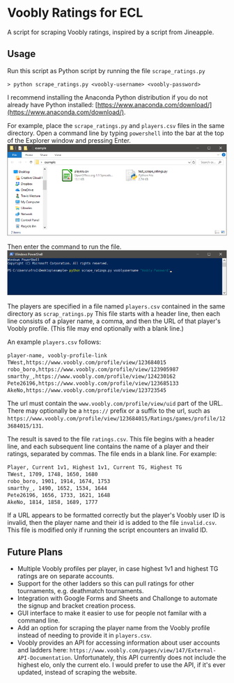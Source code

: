 # Voobly Ratings for ECL

A script for scraping Voobly ratings, inspired by a script from Jineapple.

## Usage

Run this script as Python script by running the file `scrape_ratings.py`
```
> python scrape_ratings.py <voobly-username> <voobly-password>
```
I recommend installing the Anaconda Python distribution if you do not already have Python installed: [https://www.anaconda.com/download/](https://www.anaconda.com/download/).

For example, place the `scrape_ratings.py` and `players.csv` files in the same directory.
Open a command line by typing `powershell` into the bar at the top of the Explorer window and pressing Enter.
![File Structure](images/file-structure.png "File Structure")

Then enter the command to run the file.
![Command Input](images/command-input.png "Command Input")

The players are specified in a file named `players.csv` contained in the same directory as `scrap_ratings.py`
This file starts with a header line, then each line consists of a player name, a comma, and then the URL of that player's Voobly profile.
(This file may end optionally with a blank line.)

An example `players.csv` follows:
```
player-name, voobly-profile-link
TWest,https://www.voobly.com/profile/view/123684015
robo_boro,https://www.voobly.com/profile/view/123905987
smarthy_,https://www.voobly.com/profile/view/124230162
Pete26196,https://www.voobly.com/profile/view/123685133
AkeNo,https://www.voobly.com/profile/view/123723545
```

The url must contain the `www.voobly.com/profile/view/uid` part of the URL.
There may optionally be a `https://` prefix or a suffix to the url, such as `https://www.voobly.com/profile/view/123684015/Ratings/games/profile/123684015/131`.

The result is saved to the file `ratings.csv`.
This file begins with a header line, and each subsequent line contains the name of a player and their ratings, separated by commas.
The file ends in a blank line.
For example:
```
Player, Current 1v1, Highest 1v1, Current TG, Highest TG
TWest, 1709, 1748, 1650, 1680
robo_boro, 1901, 1914, 1674, 1753
smarthy_, 1490, 1652, 1534, 1644
Pete26196, 1656, 1733, 1621, 1648
AkeNo, 1814, 1858, 1689, 1777

```

If a URL appears to be formatted correctly but the player's Voobly user ID is invalid, then the player name and their id is added to the file `invalid.csv`.
This file is modified only if running the script encounters an invalid ID.

## Future Plans
* Multiple Voobly profiles per player, in case highest 1v1 and highest TG ratings are on separate accounts.
* Support for the other ladders so this can pull ratings for other tournaments, e.g. deathmatch tournaments.
* Integration with Google Forms and Sheets and Challonge to automate the signup and bracket creation process.
* GUI interface to make it easier to use for people not familar with a command line.
* Add an option for scraping the player name from the Voobly profile instead of needing to provide it in `players.csv`.
* Voobly provides an API for accessing information about user accounts and ladders here: `https://www.voobly.com/pages/view/147/External-API-Documentation`. Unfortunately, this API currently does not include the highest elo, only the current elo. I would prefer to use the API, if it's ever updated, instead of scraping the website.
